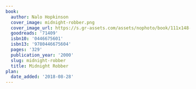```yaml
---
book:
  author: Nalo Hopkinson
  cover_image: midnight-robber.png
  cover_image_url: https://s.gr-assets.com/assets/nophoto/book/111x148-bcc042a9c91a29c1d680899eff700a03.png
  goodreads: '71409'
  isbn10: '0446675601'
  isbn13: '9780446675604'
  pages: '329'
  publication_year: '2000'
  slug: midnight-robber
  title: Midnight Robber
plan:
  date_added: '2018-08-28'
---
```


